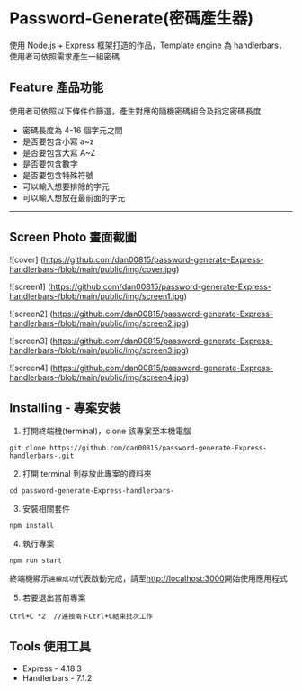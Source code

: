 # Password-Generate(密碼產生器)

使用 Node.js + Express 框架打造的作品，Template engine 為 handlerbars，使用者可依照需求產生一組密碼

## Feature 產品功能

使用者可依照以下條件作篩選，產生對應的隨機密碼組合及指定密碼長度

- 密碼長度為 4-16 個字元之間
- 是否要包含小寫 a~z
- 是否要包含大寫 A~Z
- 是否要包含數字
- 是否要包含特殊符號
- 可以輸入想要排除的字元
- 可以輸入想放在最前面的字元

---

## Screen Photo 畫面截圖

![cover] (https://github.com/dan00815/password-generate-Express-handlerbars-/blob/main/public/img/cover.jpg)

![screen1] (https://github.com/dan00815/password-generate-Express-handlerbars-/blob/main/public/img/screen1.jpg)

![screen2] (https://github.com/dan00815/password-generate-Express-handlerbars-/blob/main/public/img/screen2.jpg)

![screen3] (https://github.com/dan00815/password-generate-Express-handlerbars-/blob/main/public/img/screen3.jpg)

![screen4] (https://github.com/dan00815/password-generate-Express-handlerbars-/blob/main/public/img/screen4.jpg)

## Installing - 專案安裝

1. 打開終端機(terminal)，clone 該專案至本機電腦

```
git clone https://github.com/dan00815/password-generate-Express-handlerbars-.git
```

2. 打開 terminal 到存放此專案的資料夾

```
cd password-generate-Express-handlerbars-
```

3. 安裝相關套件

```
npm install
```

4. 執行專案

```
npm run start
```

終端機顯示`連線成功`代表啟動完成，請至[http://localhost:3000](http://localhost:3000)開始使用應用程式

5. 若要退出當前專案

```
Ctrl+C *2  //連按兩下Ctrl+C結束批次工作
```

## Tools 使用工具

- Express - 4.18.3
- Handlerbars - 7.1.2
